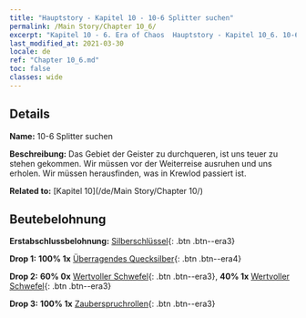 ```yaml
---
title: "Hauptstory - Kapitel 10 - 10-6 Splitter suchen"
permalink: /Main Story/Chapter 10_6/
excerpt: "Kapitel 10 - 6. Era of Chaos  Hauptstory - Kapitel 10_6. 10-6 Splitter suchen"
last_modified_at: 2021-03-30
locale: de
ref: "Chapter 10_6.md"
toc: false
classes: wide
---
```


## Details

 **Name:** 10-6 Splitter suchen

 **Beschreibung:** Das Gebiet der Geister zu durchqueren, ist uns teuer zu stehen gekommen. Wir müssen vor der Weiterreise ausruhen und uns erholen. Wir müssen herausfinden, was in Krewlod passiert ist.

 **Related to:** [Kapitel 10](/de/Main Story/Chapter 10/)

## Beutebelohnung

 **Erstabschlussbelohnung:** [Silberschlüssel](/de/Items/con_693/){: .btn .btn--era3}

 **Drop 1:** **100% 1x** [Überragendes Quecksilber](/de/Items/mat_35/){: .btn .btn--era4}

 **Drop 2:** **60% 0x** [Wertvoller Schwefel](/de/Items/mat_29/){: .btn .btn--era3}, **40% 1x** [Wertvoller Schwefel](/de/Items/mat_29/){: .btn .btn--era3}

 **Drop 3:** **100% 1x** [Zauberspruchrollen](/de/Items/con_694/){: .btn .btn--era3}


